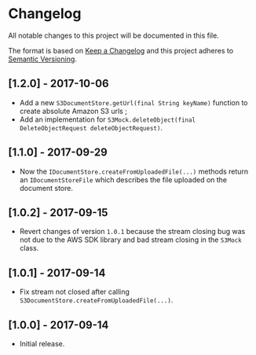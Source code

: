 # Changelog

All notable changes to this project will be documented in this file.

The format is based on [Keep a Changelog](http://keepachangelog.com/) and this project adheres to
[Semantic Versioning](http://semver.org/).

## [1.2.0] - 2017-10-06
 * Add a new `S3DocumentStore.getUrl(final String keyName)` function to create absolute Amazon S3 urls ; 
 * Add an implementation for `S3Mock.deleteObject(final DeleteObjectRequest deleteObjectRequest)`.

## [1.1.0] - 2017-09-29
 * Now the `IDocumentStore.createFromUploadedFile(...)` methods return an `IDocumentStoreFile` which describes the
  file uploaded on the document store.

## [1.0.2] - 2017-09-15
 * Revert changes of version `1.0.1` because the stream closing bug was not due to the AWS SDK library and bad stream
   closing in the `S3Mock` class.

## [1.0.1] - 2017-09-14
 * Fix stream not closed after calling `S3DocumentStore.createFromUploadedFile(...)`.

## [1.0.0] - 2017-09-14

* Initial release.
